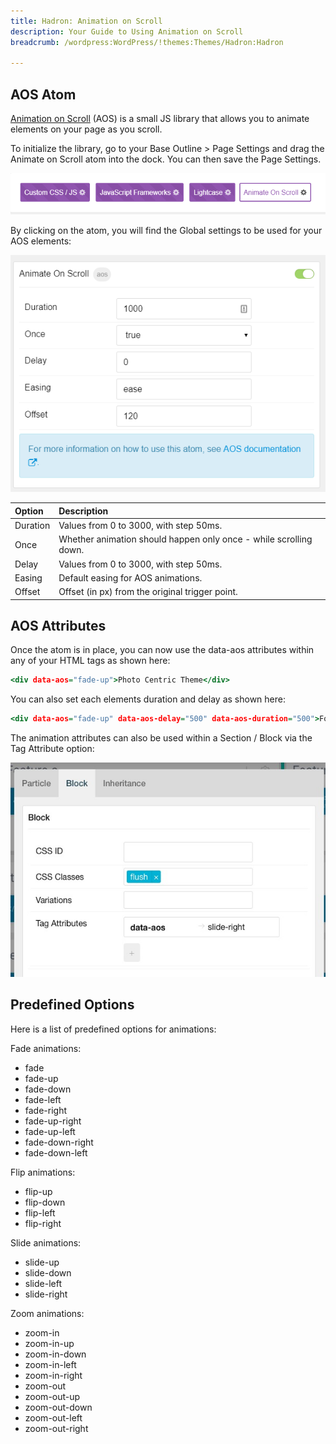 ```yaml
---
title: Hadron: Animation on Scroll
description: Your Guide to Using Animation on Scroll
breadcrumb: /wordpress:WordPress/!themes:Themes/Hadron:Hadron

---
```


AOS Atom
---------

<a href="https://michalsnik.github.io/aos/">Animation on Scroll</a> (AOS) is a small JS library that allows you to animate elements on your page as you scroll.

To initialize the library, go to your Base Outline > Page Settings and drag the Animate on Scroll atom into the dock. You can then save the Page Settings.

![](assets/aos_atom.png)

By clicking on the atom, you will find the Global settings to be used for your AOS elements:

![](assets/aos_settings.png)

| Option   | Description                                                       |
|:-------- |:----------------------------------------------------------------- |
| Duration | Values from 0 to 3000, with step 50ms.                            |
| Once     | Whether animation should happen only once - while scrolling down. |
| Delay    | Values from 0 to 3000, with step 50ms.                            |
| Easing   | Default easing for AOS animations.                                |
| Offset   | Offset (in px) from the original trigger point.                   |

AOS Attributes
---------
Once the atom is in place, you can now use the data-aos attributes within any of your HTML tags as shown here:

~~~ .html
<div data-aos="fade-up">Photo Centric Theme</div>
~~~

You can also set each elements duration and delay as shown here:

~~~ .html
<div data-aos="fade-up" data-aos-delay="500" data-aos-duration="500">Focus</div>
~~~

The animation attributes can also be used within a Section / Block via the Tag Attribute option:

![](assets/aos_tag.jpg)

Predefined Options
---------

Here is a list of predefined options for animations:

Fade animations:

* fade
* fade-up
* fade-down
* fade-left
* fade-right
* fade-up-right
* fade-up-left
* fade-down-right
* fade-down-left

Flip animations:

* flip-up
* flip-down
* flip-left
* flip-right

Slide animations:

* slide-up
* slide-down
* slide-left
* slide-right

Zoom animations:

* zoom-in
* zoom-in-up
* zoom-in-down
* zoom-in-left
* zoom-in-right
* zoom-out
* zoom-out-up
* zoom-out-down
* zoom-out-left
* zoom-out-right
